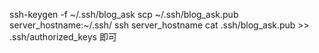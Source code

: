 ssh-keygen -f ~/.ssh/blog_ask
scp ~/.ssh/blog_ask.pub server_hostname:~/.ssh/
ssh server_hostname
cat .ssh/blog_ask.pub >> .ssh/authorized_keys 即可
